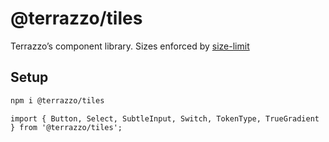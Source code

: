 # @terrazzo/tiles

Terrazzo’s component library. Sizes enforced by [size-limit](https://www.npmjs.com/package/size-limit)

## Setup

```sh
npm i @terrazzo/tiles
```

```tsx
import { Button, Select, SubtleInput, Switch, TokenType, TrueGradient } from '@terrazzo/tiles';
```
